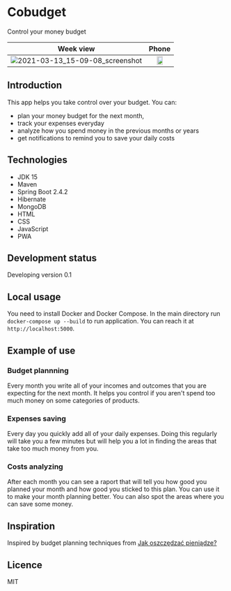 # Cobudget
Control your money budget

Week view | Phone
:--------:|:--------:
![2021-03-13_15-09-08_screenshot](https://user-images.githubusercontent.com/50179033/111032972-31cfa600-840f-11eb-829a-9d4c6ae7ea71.png)|<img src="https://user-images.githubusercontent.com/50179033/111032975-32683c80-840f-11eb-8263-e2b43a77b1c7.jpg" width="50%">

## Introduction
This app helps you take control over your budget. You can:
- plan your money budget for the next month,
- track your expenses everyday
- analyze how you spend money in the previous months or years
- get notifications to remind you to save your daily costs

## Technologies
- JDK 15
- Maven
- Spring Boot 2.4.2
- Hibernate
- MongoDB
- HTML
- CSS
- JavaScript
- PWA

## Development status
Developing version 0.1

## Local usage
You need to install Docker and Docker Compose. In the main directory run `docker-compose up --build` to run application. You can reach it at `http://localhost:5000`.

## Example of use

### Budget plannning
Every month you write all of your incomes and outcomes that you are expecting for the next month.
It helps you control if you aren't spend too much money on some categories of products.

### Expenses saving
Every day you quickly add all of your daily expenses. Doing this regularly will take you a few minutes but
will help you a lot in finding the areas that take too much money from you.

### Costs analyzing
After each month you can see a raport that will tell you how good you planned your month and how good you sticked to this plan.
You can use it to make your month planning better. You can also spot the areas where you can save some money.

## Inspiration
Inspired by budget planning techniques from [Jak oszczędzać pieniądze?](https://jakoszczedzacpieniadze.pl)

## Licence
MIT
